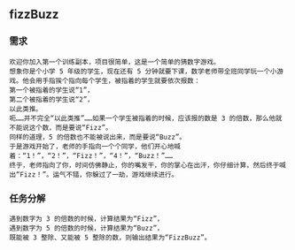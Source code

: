 ## fizzBuzz

### 需求

    欢迎你加入第一个训练副本，项目很简单，这是一个简单的猜数字游戏。
    想象你是个小学 5 年级的学生，现在还有 5 分钟就要下课，数学老师带全班同学玩一个小游戏。他会用手指挨个指向每个学生，被指着的学生就要依次报数：
    第一个被指着的学生说“1”，
    第二个被指着的学生说“2”，
    以此类推。
    呃……并不完全“以此类推”……如果一个学生被指着的时候，应该报的数是 3 的倍数，那么他就不能说这个数，而是要说“Fizz”。
    同样的道理，5 的倍数也不能被说出来，而是要说“Buzz”。
    于是游戏开始了，老师的手指向一个个同学，他们开心地喊着：“1！”，“2！”，“Fizz！”，“4！”，“Buzz！”……
    终于，老师指向了你，时间仿佛静止，你的嘴发干，你的掌心在出汗，你仔细计算，然后终于喊出“Fizz！”。运气不错，你躲过了一劫，游戏继续进行。

### 任务分解

    遇到数字为 3 的倍数的时候，计算结果为“Fizz”，
    遇到数字为 5 的倍数的时候，计算结果为“Buzz”，
    既能被 3 整除、又能被 5 整除的数，则输出结果为“FizzBuzz”。
